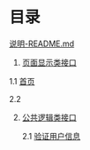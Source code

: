 # 目录

[说明-README.md](README.md)

1. [页面显示类接口]()

  1.1 [首页]()

  2.2 

2. [公共逻辑类接口](chapter1.md)

    2.1 [验证用户信息]()


